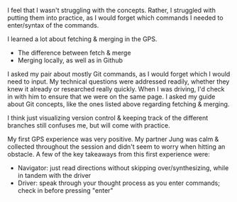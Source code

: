 I feel that I wasn't struggling with the concepts. Rather, I struggled with putting them into practice, as I would forget which commands I needed to enter/syntax of the commands.

I learned a lot about fetching & merging in the GPS.
- The difference between fetch & merge
- Merging locally, as well as in Github

I asked my pair about mostly Git commands, as I would forget which I would need to input. My technical questions were addressed readily, whether they knew it already or researched really quickly. When I was driving, I'd check in with him to ensure that we were on the same page.
I asked my guide about Git concepts, like the ones listed above regarding fetching & merging.

I think just visualizing version control & keeping track of the different branches still confuses me, but will come with practice.

My first GPS experience was very positive. My partner Jung was calm & collected throughout the session and didn't seem to worry when hitting an obstacle. 
A few of the key takeaways from this first experience were:
- Navigator: just read directions without skipping over/synthesizing, while in tandem with the driver
- Driver: speak through your thought process as you enter commands; check in before pressing "enter"


